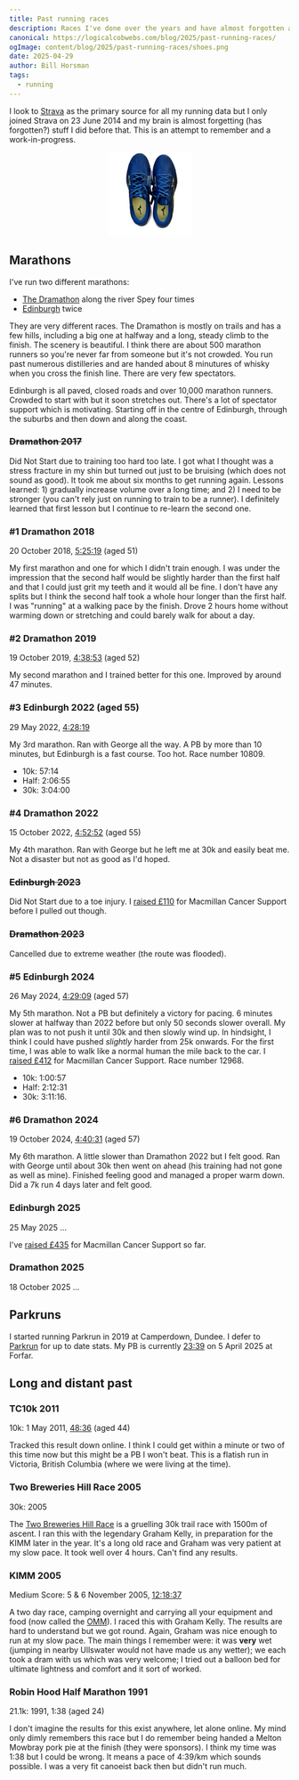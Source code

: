 ```yaml
---
title: Past running races
description: Races I've done over the years and have almost forgotten about
canonical: https://logicalcobwebs.com/blog/2025/past-running-races/
ogImage: content/blog/2025/past-running-races/shoes.png
date: 2025-04-29
author: Bill Horsman
tags:
  - running
---
```


I look to [Strava](https://www.strava.com/athletes/5349071) as the primary source for all my running data but I only joined Strava on 23 June 2014 and my brain is almost forgetting (has forgotten?) stuff I did before that. This is an attempt to remember and a work-in-progress.

<div style="text-align: center">
  <img src="./shoes.png" alt="My pair of running shoes that I used in the Edinburgh 2024 marathon" style="max-width: 150px; margin: auto;">
</div>

## Marathons

I've run two different marathons:

- [The Dramathon](https://www.thedramathon.com/) along the river Spey four times
- [Edinburgh](https://www.edinburghmarathon.com/) twice

They are very different races. The Dramathon is mostly on trails and has a few hills, including a big one at halfway and a long, steady climb to the finish. The scenery is beautiful. I think there are about 500 marathon runners so you're never far from someone but it's not crowded. You run past numerous distilleries and are handed about 8 minutures of whisky when you cross the finish line. There are very few spectators.

Edinburgh is all paved, closed roads and over 10,000 marathon runners. Crowded to start with but it soon stretches out. There's a lot of spectator support which is motivating. Starting off in the centre of Edinburgh, through the suburbs and then down and along the coast.

### ~~Dramathon 2017~~

Did Not Start due to training too hard too late. I got what I thought was a stress fracture in my shin but turned out just to be bruising (which does not sound as good). It took me about six months to get running again. Lessons learned: 1) gradually increase volume over a long time; and 2) I need to be stronger (you can't rely just on running to train to be a runner). I definitely learned that first lesson but I continue to re-learn the second one.

### #1 Dramathon 2018

20 October 2018, [5:25:19](https://www.thedramathon.com/wp-content/uploads/2018/12/Dramathon-full-2018.pdf) (aged 51)

My first marathon and one for which I didn't train enough. I was under the impression that the second half would be slightly harder than the first half and that I could just grit my teeth and it would all be fine. I don't have any splits but I think the second half took a whole hour longer than the first half. I was "running" at a walking pace by the finish. Drove 2 hours home without warming down or stretching and could barely walk for about a day.

### #2 Dramathon 2019

19 October 2019, [4:38:53](Dramathon-2019.pdf) (aged 52)

My second marathon and I trained better for this one. Improved by around 47 minutes.

### #3 Edinburgh 2022 (aged 55)

29 May 2022, [4:28:19](https://www.myrunning.uk/emf-marathon-2022/results-stats?entry_id=1201689&race_number=10809&people_id=674652)

My 3rd marathon. Ran with George all the way. A PB by more than 10 minutes, but Edinburgh is a fast course. Too hot. Race number 10809. 

- 10k: 57:14
- Half: 2:06:55
- 30k: 3:04:00


### #4 Dramathon 2022

15 October 2022, [4:52:52](Dramathon-2022.pdf) (aged 55)

My 4th marathon. Ran with George but he left me at 30k and easily beat me. Not a disaster but not as good as I'd hoped.

### ~~Edinburgh 2023~~

Did Not Start due to a toe injury. I [raised £110](https://www.justgiving.com/fundraising/bill-runs-edinburgh-marathon-2023) for Macmillan Cancer Support before I pulled out though. 

### ~~Dramathon 2023~~

Cancelled due to extreme weather (the route was flooded).

### #5 Edinburgh 2024

26 May 2024, [4:29:09](https://www.myrunning.uk/emf-marathon-2024/results-stats?entry_id=1388686&race_number=12968) (aged 57)

My 5th marathon. Not a PB but definitely a victory for pacing. 6 minutes slower at halfway than 2022 before but only 50 seconds slower overall. My plan was to not push it until 30k and then slowly wind up. In hindsight, I think I could have pushed _slightly_ harder from 25k onwards. For the first time, I was able to walk like a normal human the mile back to the car. I [raised £412](https://www.justgiving.com/page/bill-runs-edinburgh-marathon-2024) for Macmillan Cancer Support. Race number 12968.

- 10k: 1:00:57
- Half: 2:12:31
- 30k: 3:11:16. 

### #6 Dramathon 2024

19 October 2024, [4:40:31](dramathon-2024.pdf) (aged 57)

My 6th marathon. A little slower than Dramathon 2022 but I felt good. Ran with George until about 30k then went on ahead (his training had not gone as well as mine). Finished feeling good and managed a proper warm down. Did a 7k run 4 days later and felt good.

### Edinburgh 2025

25 May 2025 &hellip;

I've [raised £435](https://www.justgiving.com/page/bill-runs-edinburgh-marathon-2025) for Macmillan Cancer Support so far. 

### Dramathon 2025

18 October 2025 &hellip;

## Parkruns

I started running Parkrun in 2019 at Camperdown, Dundee. I defer to [Parkrun](https://www.parkrun.org.uk/parkrunner/6253485/) for up to date stats. My PB is currently [23:39](https://www.parkrun.org.uk/forfarloch/results/152/) on 5 April 2025 at Forfar.

## Long and distant past

### TC10k 2011

10k: 1 May 2011, [48:36](https://sportstats.one/results/38792) (aged 44)

Tracked this result down online. I think I could get within a minute or two of this time now but this might be a PB I won't beat. This is a flatish run in Victoria, British Columbia (where we were living at the time). 

### Two Breweries Hill Race 2005

30k: 2005

The [Two Breweries Hill Race](https://twobreweries.org.uk/) is a gruelling 30k trail race with 1500m of ascent. I ran this with the legendary Graham Kelly, in preparation for the KIMM later in the year. It's a long old race and Graham was very patient at my slow pace. It took well over 4 hours. Can't find any results. 

### KIMM 2005

Medium Score: 5 & 6 November 2005, [12:18:37](https://joelee.co.uk/2005/kimm/kimm05resm2.html)

A two day race, camping overnight and carrying all your equipment and food (now called the [OMM](https://theomm.com/the-omm/)). I raced this with Graham Kelly. The results are hard to understand but we got round. Again, Graham was nice enough to run at my slow pace. The main things I remember were: it was **very** wet (jumping in nearby Ullswater would not have made us any wetter); we each took a dram with us which was very welcome; I tried out a balloon bed for ultimate lightness and comfort and it sort of worked.

### Robin Hood Half Marathon 1991

21.1k: 1991, 1:38 (aged 24)

I don't imagine the results for this exist anywhere, let alone online. My mind only dimly remembers this race but I do remember being handed a Melton Mowbray pork pie at the finish (they were sponsors). I think my time was 1:38 but I could be wrong. It means a pace of 4:39/km which sounds possible. I was a very fit canoeist back then but didn't run much.
